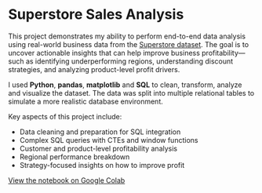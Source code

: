 # Superstore Sales Analysis

This project demonstrates my ability to perform end-to-end data analysis using real-world business data from the [Superstore dataset](https://www.kaggle.com/datasets/vivek468/superstore-dataset-final). The goal is to uncover actionable insights that can help improve business profitability—such as identifying underperforming regions, understanding discount strategies, and analyzing product-level profit drivers.

I used **Python**, **pandas**, **matplotlib** and **SQL** to clean, transform, analyze and visualize the dataset. The data was split into multiple relational tables to simulate a more realistic database environment.

Key aspects of this project include:
- Data cleaning and preparation for SQL integration
- Complex SQL queries with CTEs and window functions
- Customer and product-level profitability analysis
- Regional performance breakdown
- Strategy-focused insights on how to improve profit

[View the notebook on Google Colab](https://colab.research.google.com/drive/1uCgw-sztiznBgenvrAqlzqai2Ejmr0WU?usp=sharing)
